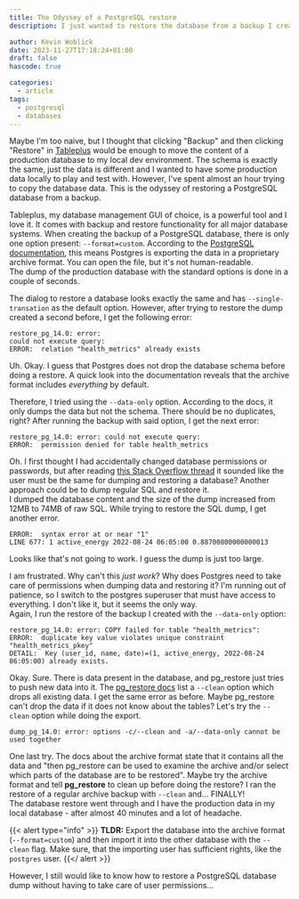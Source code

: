 ```yaml
---
title: The Odyssey of a PostgreSQL restore
description: I just wanted to restore the database from a backup I created from my production database...

author: Kevin Woblick
date: 2023-11-27T17:18:24+01:00
draft: false
hascode: true

categories:
  - article
tags:
  - postgresql
  - databases
---
```


Maybe I'm too naive, but I thought that clicking "Backup" and then clicking "Restore" in [Tableplus](https://tableplus.com/) would be enough to move the content of a production database to my local dev environment. The schema is exactly the same, just the data is different and I wanted to have some production data locally to play and test with. However, I've spent almost an hour trying to copy the database data. This is the odyssey of restoring a PostgreSQL database from a backup.

Tableplus, my database management GUI of choice, is a powerful tool and I love it. It comes with backup and restore functionality for all major database systems. When creating the backup of a PostgreSQL database, there is only one option present: `--format=custom`. According to the [PostgreSQL documentation](https://www.postgresql.org/docs/14/app-pgdump.html), this means Postgres is exporting the data in a proprietary archive format. You can open the file, but it's not human-readable.  
The dump of the production database with the standard options is done in a couple of seconds.

The dialog to restore a database looks exactly the same and has `--single-transation` as the default option. However, after trying to restore the dump created a second before, I get the following error:

```
restore_pg_14.0: error: 
could not execute query: 
ERROR:  relation "health_metrics" already exists
```

Uh. Okay. I guess that Postgres does not drop the database schema before doing a restore. A quick look into the documentation reveals that the archive format includes _everything_ by default.

Therefore, I tried using the `--data-only` option. According to the docs, it only dumps the data but not the schema. There should be no duplicates, right? After running the backup with said option, I get the next error:

```
restore_pg_14.0: error: could not execute query: 
ERROR:  permission denied for table health_metrics
```

Oh. I first thought I had accidentally changed database permissions or passwords, but after reading [this Stack Overflow thread](https://stackoverflow.com/questions/61096882/postgres-can-only-superuser-and-owner-take-backup-dump) it sounded like the user must be the same for dumping and restoring a database? Another approach could be to dump regular SQL and restore it.  
I dumped the database content and the size of the dump increased from 12MB to 74MB of raw SQL. While trying to restore the SQL dump, I get another error.

```
ERROR:  syntax error at or near "1"
LINE 677: 1 active_energy 2022-08-24 06:05:00 0.88700800000000013
```

Looks like that's not going to work. I guess the dump is just too large.

I am frustrated. Why can't this _just work_? Why does Postgres need to take care of permissions when dumping data and restoring it? I'm running out of patience, so I switch to the postgres superuser that must have access to everything. I don't like it, but it seems the only way.  
Again, I run the restore of the backup I created with the `--data-only` option:

```
restore_pg_14.0: error: COPY failed for table "health_metrics": 
ERROR:  duplicate key value violates unique constraint "health_metrics_pkey"
DETAIL:  Key (user_id, name, date)=(1, active_energy, 2022-08-24 06:05:00) already exists.
```

Okay. Sure. There is data present in the database, and pg_restore just tries to push new data into it. The [pg_restore docs](https://www.postgresql.org/docs/14/app-pgrestore.html) list a `--clean` option which drops all existing data. I get the same error as before. Maybe pg_restore can't drop the data if it does not know about the tables? Let's try the `--clean` option while doing the export.

```
dump_pg_14.0: error: options -c/--clean and -a/--data-only cannot be used together
```

One last try. The docs about the archive format state that it contains all the data and "then pg_restore can be used to examine the archive and/or select which parts of the database are to be restored". Maybe try the archive format and tell **pg_restore** to clean up before doing the restore? I ran the restore of a regular archive backup with `--clean` and... FINALLY!  
The database restore went through and I have the production data in my local database - after almost 40 minutes and a lot of headache.

{{< alert type="info" >}}
**TLDR:** Export the database into the archive format (`--format=custom`) and then import it into the other database with the `--clean` flag. Make sure, that the importing user has sufficient rights, like the `postgres` user.
{{</ alert >}}

However, I still would like to know how to restore a PostgreSQL database dump without having to take care of user permissions...
